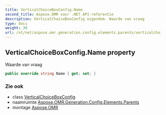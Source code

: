 ```yaml
---
title: VerticalChoiceBoxConfig.Name
second_title: Aspose.OMR voor .NET API-referentie
description: VerticalChoiceBoxConfig eigendom. Waarde van vraag
type: docs
weight: 30
url: /nl/net/aspose.omr.generation.config.elements.parents/verticalchoiceboxconfig/name/
---
```

## VerticalChoiceBoxConfig.Name property

Waarde van vraag

```csharp
public override string Name { get; set; }
```

### Zie ook

* class [VerticalChoiceBoxConfig](../)
* naamruimte [Aspose.OMR.Generation.Config.Elements.Parents](../../verticalchoiceboxconfig/)
* montage [Aspose.OMR](../../../)


